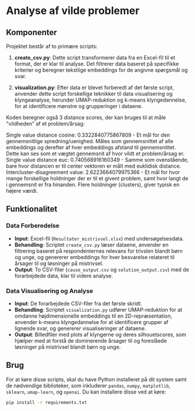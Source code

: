 # Analyse af vilde problemer
## Komponenter

Projektet består af to primære scripts:

1. **create_csv.py**: Dette script transformerer data fra en Excel-fil til et format, der er klar til analyse. Det filtrerer data baseret på specifikke kriterier og beregner tekstlige embeddings for de angivne spørgsmål og svar.

2. **visualization.py**: Efter data er blevet forberedt af det første script, anvender dette script forskellige teknikker til data visualisering og klyngeanalyse, herunder UMAP-reduktion og k-means klyngedannelse, for at identificere mønstre og grupperinger i dataene.

Koden beregner også 3 distance scores, der kan bruges til at måle "vildheden" af et problem/årsag:

Single value distance cosine: 0.3322840775867809 - Et mål for den gennemsnitlige spredning/uenighed. Måles som gennemsnittet af alle embeddings og derefter af hver embeddings afstand til gennemsnittet. Dette kan ses som et vægtet gennemsnit af hvor vildt et problem/årsag er.
Single value distance euc:  0.740568916160349 - Samme som ovenstående, bare hvor distancen er til center vektoren er målt med euklidisk distance.
Intercluster-disagreement value: 2.6223664079975366 - Et mål for hvor mange forskellige holdninger der er til et givent problem, samt hvor langt de i gennemsnit er fra hinanden. Flere holdninger (clusters), giver typisk en højere værdi.


## Funktionalitet

### Data Forberedelse

- **Input**: Excel-fil (`Resultater_mistrivsel.xlsx`) med undersøgelsesdata.
- **Behandling**: Scriptet `create_csv.py` læser dataene, anvender en filtrering baseret på respondenternes relevans for trivslen blandt børn og unge, og genererer embeddings for hver besvarelse relateret til årsager til og løsninger på mistrivsel.
- **Output**: To CSV-filer (`cause_output.csv` og `solution_output.csv`) med de forarbejdede data, klar til videre analyse.

### Data Visualisering og Analyse

- **Input**: De forarbejdede CSV-filer fra det første skridt.
- **Behandling**: Scriptet `visualization.py` udfører UMAP-reduktion for at omdanne højdimensionelle embeddings til en 2D-repræsentation, anvender k-means klyngedannelse for at identificere grupper af lignende svar, og genererer visualiseringer af dataene.
- **Output**: Billedfiler med plots af klyngerne og deres silhouetscores, som hjælper med at forstå de dominerende årsager til og foreslåede løsninger på mistrivsel blandt børn og unge.

## Brug

For at køre disse scripts, skal du have Python installeret på dit system samt de nødvendige biblioteker, som inkluderer `pandas`, `numpy`, `matplotlib`, `sklearn`, `umap-learn`, og `openai`. Du kan installere disse ved at køre:

```bash
pip install -r requirements.txt
```


